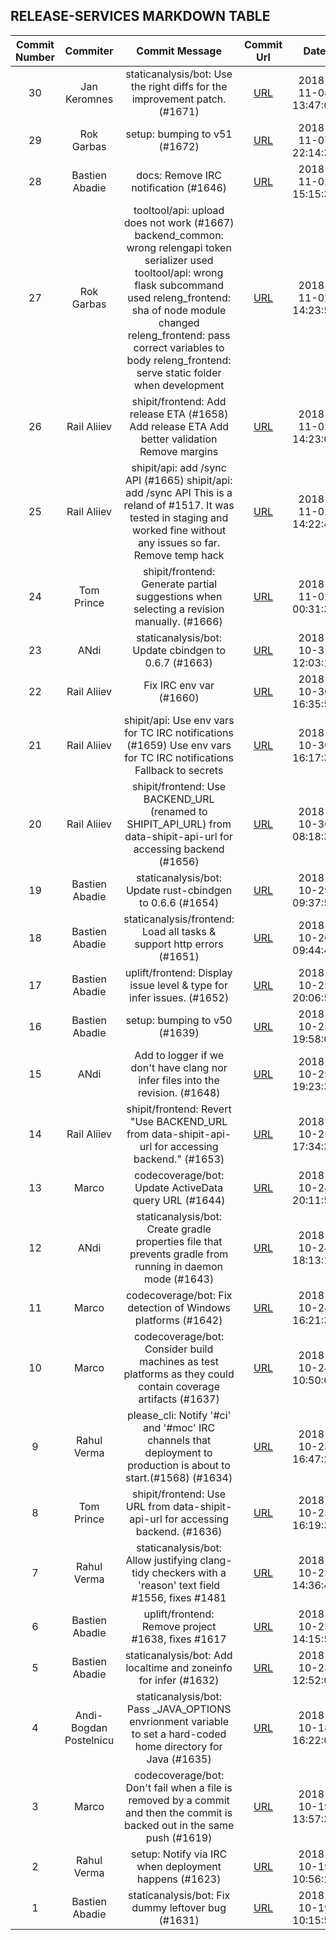 ## RELEASE-SERVICES MARKDOWN TABLE

| Commit Number | Commiter | Commit Message | Commit Url | Date | 
|:---:|:----:|:----------------------------------:|:------:|:----:| 
|30|Jan Keromnes|staticanalysis/bot: Use the right diffs for the improvement patch. (#1671)|[URL](https://github.com/mozilla/release-services/commit/e505e8e2aad9ff34e5dc2f9e8cbe100684ca9200)|2018-11-08 13:47:00 
|29|Rok Garbas|setup: bumping to v51 (#1672)|[URL](https://github.com/mozilla/release-services/commit/8650a55cb9e33bcbe429ad9e3a8b5759e530129b)|2018-11-07 22:14:32 
|28|Bastien Abadie|docs: Remove IRC notification (#1646)|[URL](https://github.com/mozilla/release-services/commit/b9843defb782381398b0c486d6cc87e9fbc33599)|2018-11-02 15:15:35 
|27|Rok Garbas|tooltool/api: upload does not work (#1667)    backend_common: wrong relengapi token serializer used      tooltool/api: wrong flask subcommand used      releng_frontend: sha of node module changed      releng_frontend: pass correct variables to body      releng_frontend: serve static folder when development|[URL](https://github.com/mozilla/release-services/commit/a8b878937771d1cc49413b9a463e98ff2ca3da2c)|2018-11-02 14:23:59 
|26|Rail Aliiev|shipit/frontend: Add release ETA (#1658)    Add release ETA      Add better validation      Remove margins|[URL](https://github.com/mozilla/release-services/commit/62b6769893e1f277009316dd026a30eb42524546)|2018-11-02 14:23:02 
|25|Rail Aliiev|shipit/api: add /sync API (#1665)    shipit/api: add /sync API    This is a reland of #1517. It was tested in staging and worked fine  without any issues so far.      Remove temp hack|[URL](https://github.com/mozilla/release-services/commit/a34281bd1ce00a66662c479d4ea53b364ec3a685)|2018-11-02 14:22:49 
|24|Tom Prince|shipit/frontend: Generate partial suggestions when selecting a revision manually. (#1666)|[URL](https://github.com/mozilla/release-services/commit/654810cdc036230b5a5722a06dcc55e10ecca36b)|2018-11-02 00:31:32 
|23|ANdi|staticanalysis/bot: Update cbindgen to 0.6.7 (#1663)|[URL](https://github.com/mozilla/release-services/commit/2ca1463b97a98d56424d4b6360e113e68b96c4e3)|2018-10-31 12:03:11 
|22|Rail Aliiev|Fix IRC env var (#1660)|[URL](https://github.com/mozilla/release-services/commit/d500a1adc76e7a330bcee5559dad848b7ac7fd3e)|2018-10-30 16:35:56 
|21|Rail Aliiev|shipit/api: Use env vars for TC IRC notifications (#1659)    Use env vars for TC IRC notifications      Fallback to secrets|[URL](https://github.com/mozilla/release-services/commit/ef49454d8884fb8e0cf6c83d48b5d979461a73f6)|2018-10-30 16:17:39 
|20|Rail Aliiev|shipit/frontend: Use BACKEND_URL (renamed to SHIPIT_API_URL) from data-shipit-api-url for accessing backend (#1656)|[URL](https://github.com/mozilla/release-services/commit/f6e18607663b8db905c07bc17b0fabe4dd4f38e5)|2018-10-30 08:18:30 
|19|Bastien Abadie|staticanalysis/bot: Update rust-cbindgen to 0.6.6 (#1654)|[URL](https://github.com/mozilla/release-services/commit/f2d082a8dcfff3a7c92bb9ab7f22f67fed90abe9)|2018-10-29 09:37:54 
|18|Bastien Abadie|staticanalysis/frontend: Load all tasks & support http errors (#1651)|[URL](https://github.com/mozilla/release-services/commit/548dc131d79a2785a0987b5992d89291d9992b1d)|2018-10-26 09:44:46 
|17|Bastien Abadie|uplift/frontend: Display issue level & type for infer issues. (#1652)|[URL](https://github.com/mozilla/release-services/commit/ea7a20f9a77a8ab377e038b2188cff0e5a0191c7)|2018-10-25 20:06:50 
|16|Bastien Abadie|setup: bumping to v50 (#1639)|[URL](https://github.com/mozilla/release-services/commit/3b53407210704488fab2abd4e0bd35a68c518a09)|2018-10-25 19:58:05 
|15|ANdi|Add to logger if we don't have clang nor infer files into the revision. (#1648)|[URL](https://github.com/mozilla/release-services/commit/c301a08836d9f18a1e7dcdd8e706600942b8094d)|2018-10-25 19:23:32 
|14|Rail Aliiev|shipit/frontend: Revert "Use BACKEND_URL from data-shipit-api-url for accessing backend." (#1653)|[URL](https://github.com/mozilla/release-services/commit/f8066c3096e8c9880b4c21a37be887d2441fcc31)|2018-10-25 17:34:31 
|13|Marco|codecoverage/bot: Update ActiveData query URL (#1644)|[URL](https://github.com/mozilla/release-services/commit/c1721b62984da89dbb5c44047ad0593d086750dd)|2018-10-24 20:11:57 
|12|ANdi|staticanalysis/bot: Create gradle properties file that prevents gradle from running in daemon mode (#1643)|[URL](https://github.com/mozilla/release-services/commit/7fe5f92b5a5c8f0f277845c0f5e8b2df4a5cbabd)|2018-10-24 18:13:17 
|11|Marco|codecoverage/bot: Fix detection of Windows platforms (#1642)|[URL](https://github.com/mozilla/release-services/commit/1afa68a59e22e32de6ee26db267e021fe9b7d7bd)|2018-10-24 16:21:32 
|10|Marco| codecoverage/bot: Consider build machines as test platforms as they could contain coverage artifacts (#1637)|[URL](https://github.com/mozilla/release-services/commit/c5f3f6599c80120f33605f7f59d8f24bc9da472c)|2018-10-24 10:50:06 
|9|Rahul Verma|please_cli: Notify '#ci' and '#moc' IRC channels that deployment to production is about to start.(#1568) (#1634)|[URL](https://github.com/mozilla/release-services/commit/5216954426786b8f369e04878c3224db01082c1f)|2018-10-23 16:47:24 
|8|Tom Prince|shipit/frontend: Use URL from data-shipit-api-url for accessing backend. (#1636)|[URL](https://github.com/mozilla/release-services/commit/58e752dd7a5c558fc585b70b12eb4d3f5a2c57a9)|2018-10-23 16:19:37 
|7|Rahul Verma| staticanalysis/bot: Allow justifying clang-tidy checkers with a 'reason' text field #1556, fixes #1481|[URL](https://github.com/mozilla/release-services/commit/b0cc3616918877ebf5d7ce48e1320daf4b08859a)|2018-10-23 14:36:46 
|6|Bastien Abadie|uplift/frontend: Remove project #1638, fixes #1617|[URL](https://github.com/mozilla/release-services/commit/7cd5f1b68e984d52a3d3f00c9ab045ee97eec6fb)|2018-10-23 14:15:54 
|5|Bastien Abadie|staticanalysis/bot: Add localtime and zoneinfo for infer  (#1632)|[URL](https://github.com/mozilla/release-services/commit/1f47de56e6aa1552c3f88719e18bc9dd6faaad66)|2018-10-23 12:52:07 
|4|Andi-Bogdan Postelnicu|staticanalysis/bot: Pass _JAVA_OPTIONS envrionment variable to set a hard-coded home directory for Java (#1635)|[URL](https://github.com/mozilla/release-services/commit/971a2e881f79ea9317baa8539babf3c8929e820f)|2018-10-18 16:22:09 
|3|Marco|codecoverage/bot: Don't fail when a file is removed by a commit and then the commit is backed out in the same push (#1619)|[URL](https://github.com/mozilla/release-services/commit/41b3d541b69d8a128beabf5c6d43a49a36019de3)|2018-10-19 13:57:33 
|2|Rahul Verma|setup: Notify via IRC when deployment happens (#1623)|[URL](https://github.com/mozilla/release-services/commit/c2c06df4b90367d643aff09c4b9c1362376da1e1)|2018-10-19 10:56:26 
|1|Bastien Abadie|staticanalysis/bot: Fix dummy leftover bug (#1631)|[URL](https://github.com/mozilla/release-services/commit/6ca34034dd37c8edb4a4341132448519ce6ab162)|2018-10-19 10:15:57 


